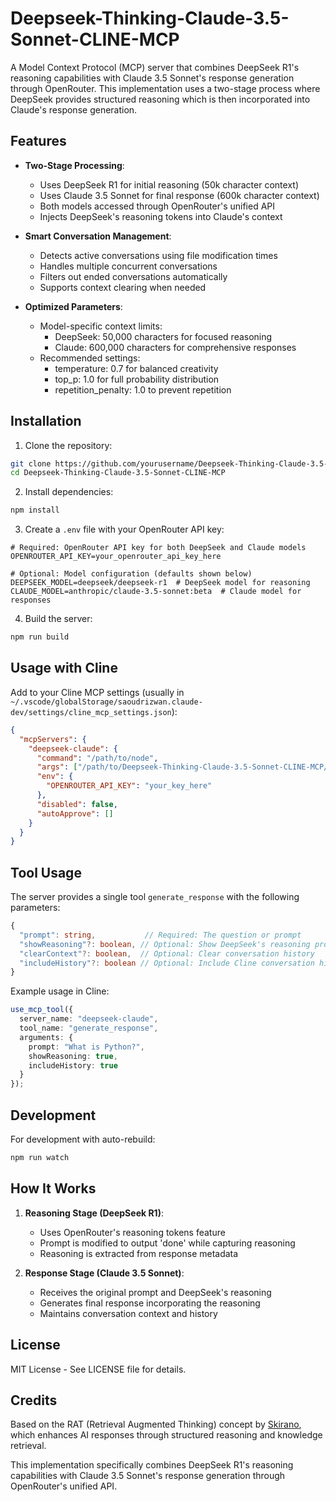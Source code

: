 # Deepseek-Thinking-Claude-3.5-Sonnet-CLINE-MCP

A Model Context Protocol (MCP) server that combines DeepSeek R1's reasoning capabilities with Claude 3.5 Sonnet's response generation through OpenRouter. This implementation uses a two-stage process where DeepSeek provides structured reasoning which is then incorporated into Claude's response generation.

## Features

- **Two-Stage Processing**:
  - Uses DeepSeek R1 for initial reasoning (50k character context)
  - Uses Claude 3.5 Sonnet for final response (600k character context)
  - Both models accessed through OpenRouter's unified API
  - Injects DeepSeek's reasoning tokens into Claude's context

- **Smart Conversation Management**:
  - Detects active conversations using file modification times
  - Handles multiple concurrent conversations
  - Filters out ended conversations automatically
  - Supports context clearing when needed

- **Optimized Parameters**:
  - Model-specific context limits:
    * DeepSeek: 50,000 characters for focused reasoning
    * Claude: 600,000 characters for comprehensive responses
  - Recommended settings:
    * temperature: 0.7 for balanced creativity
    * top_p: 1.0 for full probability distribution
    * repetition_penalty: 1.0 to prevent repetition

## Installation

1. Clone the repository:
```bash
git clone https://github.com/yourusername/Deepseek-Thinking-Claude-3.5-Sonnet-CLINE-MCP.git
cd Deepseek-Thinking-Claude-3.5-Sonnet-CLINE-MCP
```

2. Install dependencies:
```bash
npm install
```

3. Create a `.env` file with your OpenRouter API key:
```env
# Required: OpenRouter API key for both DeepSeek and Claude models
OPENROUTER_API_KEY=your_openrouter_api_key_here

# Optional: Model configuration (defaults shown below)
DEEPSEEK_MODEL=deepseek/deepseek-r1  # DeepSeek model for reasoning
CLAUDE_MODEL=anthropic/claude-3.5-sonnet:beta  # Claude model for responses
```

4. Build the server:
```bash
npm run build
```

## Usage with Cline

Add to your Cline MCP settings (usually in `~/.vscode/globalStorage/saoudrizwan.claude-dev/settings/cline_mcp_settings.json`):

```json
{
  "mcpServers": {
    "deepseek-claude": {
      "command": "/path/to/node",
      "args": ["/path/to/Deepseek-Thinking-Claude-3.5-Sonnet-CLINE-MCP/build/index.js"],
      "env": {
        "OPENROUTER_API_KEY": "your_key_here"
      },
      "disabled": false,
      "autoApprove": []
    }
  }
}
```

## Tool Usage

The server provides a single tool `generate_response` with the following parameters:

```typescript
{
  "prompt": string,           // Required: The question or prompt
  "showReasoning"?: boolean, // Optional: Show DeepSeek's reasoning process
  "clearContext"?: boolean,  // Optional: Clear conversation history
  "includeHistory"?: boolean // Optional: Include Cline conversation history
}
```

Example usage in Cline:
```typescript
use_mcp_tool({
  server_name: "deepseek-claude",
  tool_name: "generate_response",
  arguments: {
    prompt: "What is Python?",
    showReasoning: true,
    includeHistory: true
  }
});
```

## Development

For development with auto-rebuild:
```bash
npm run watch
```

## How It Works

1. **Reasoning Stage (DeepSeek R1)**:
   - Uses OpenRouter's reasoning tokens feature
   - Prompt is modified to output 'done' while capturing reasoning
   - Reasoning is extracted from response metadata

2. **Response Stage (Claude 3.5 Sonnet)**:
   - Receives the original prompt and DeepSeek's reasoning
   - Generates final response incorporating the reasoning
   - Maintains conversation context and history

## License

MIT License - See LICENSE file for details.

## Credits

Based on the RAT (Retrieval Augmented Thinking) concept by [Skirano](https://x.com/skirano/status/1881922469411643413), which enhances AI responses through structured reasoning and knowledge retrieval.

This implementation specifically combines DeepSeek R1's reasoning capabilities with Claude 3.5 Sonnet's response generation through OpenRouter's unified API.
